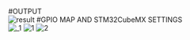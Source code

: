 #OUTPUT <br>
![result](https://user-images.githubusercontent.com/76009919/178362034-6ba5dcd2-d776-4d90-b38f-2b90bc796472.png)
#GPIO MAP AND STM32CubeMX SETTINGS <br>
![_1](https://user-images.githubusercontent.com/76009919/178362080-593708e7-cba8-46c5-bd16-7cae95816ce9.png)
![1](https://user-images.githubusercontent.com/76009919/178362084-90c200c0-2826-45d8-a4b1-70b5783666ea.png)
![2](https://user-images.githubusercontent.com/76009919/178362093-6c7cc8fd-f2f8-49ad-b2e6-7f95cc3a8292.png)
